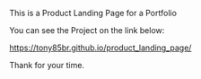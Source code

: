 This is a Product Landing Page for a Portfolio

You can see the Project on the link below:

https://tony85br.github.io/product_landing_page/

Thank for your time.

